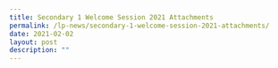 ```yaml
---
title: Secondary 1 Welcome Session 2021 Attachments
permalink: /lp-news/secondary-1-welcome-session-2021-attachments/
date: 2021-02-02
layout: post
description: ""
---
```

